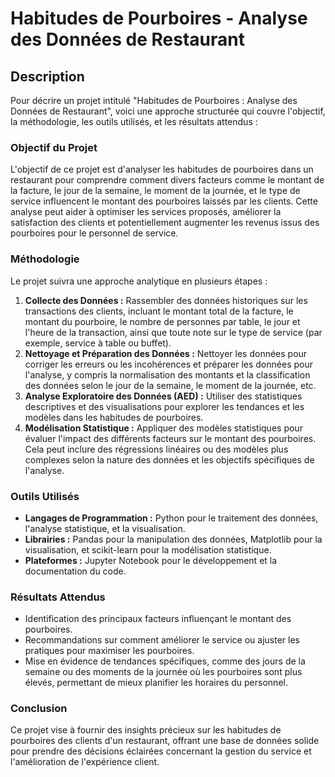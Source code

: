 #  Habitudes de Pourboires - Analyse des Données de Restaurant
## Description
Pour décrire un projet intitulé "Habitudes de Pourboires : Analyse des Données de Restaurant", voici une approche structurée qui couvre l'objectif, la méthodologie, les outils utilisés, et les résultats attendus :

### Objectif du Projet
L'objectif de ce projet est d'analyser les habitudes de pourboires dans un restaurant pour comprendre comment divers facteurs comme le montant de la facture, le jour de la semaine, le moment de la journée, et le type de service influencent le montant des pourboires laissés par les clients. Cette analyse peut aider à optimiser les services proposés, améliorer la satisfaction des clients et potentiellement augmenter les revenus issus des pourboires pour le personnel de service.

### Méthodologie
Le projet suivra une approche analytique en plusieurs étapes :
1. **Collecte des Données :** Rassembler des données historiques sur les transactions des clients, incluant le montant total de la facture, le montant du pourboire, le nombre de personnes par table, le jour et l'heure de la transaction, ainsi que toute note sur le type de service (par exemple, service à table ou buffet).
2. **Nettoyage et Préparation des Données :** Nettoyer les données pour corriger les erreurs ou les incohérences et préparer les données pour l'analyse, y compris la normalisation des montants et la classification des données selon le jour de la semaine, le moment de la journée, etc.
3. **Analyse Exploratoire des Données (AED) :** Utiliser des statistiques descriptives et des visualisations pour explorer les tendances et les modèles dans les habitudes de pourboires.
4. **Modélisation Statistique :** Appliquer des modèles statistiques pour évaluer l'impact des différents facteurs sur le montant des pourboires. Cela peut inclure des régressions linéaires ou des modèles plus complexes selon la nature des données et les objectifs spécifiques de l'analyse.

### Outils Utilisés
- **Langages de Programmation :** Python pour le traitement des données, l'analyse statistique, et la visualisation.
- **Librairies :** Pandas pour la manipulation des données, Matplotlib pour la visualisation, et scikit-learn pour la modélisation statistique.
- **Plateformes :** Jupyter Notebook pour le développement et la documentation du code.

### Résultats Attendus
- Identification des principaux facteurs influençant le montant des pourboires.
- Recommandations sur comment améliorer le service ou ajuster les pratiques pour maximiser les pourboires.
- Mise en évidence de tendances spécifiques, comme des jours de la semaine ou des moments de la journée où les pourboires sont plus élevés, permettant de mieux planifier les horaires du personnel.

### Conclusion
Ce projet vise à fournir des insights précieux sur les habitudes de pourboires des clients d'un restaurant, offrant une base de données solide pour prendre des décisions éclairées concernant la gestion du service et l'amélioration de l'expérience client.

